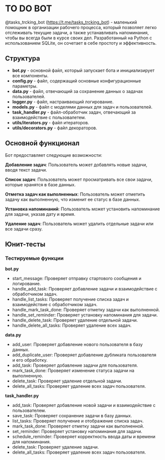 # TO DO BOT
@tasks_trcking_bot (https://t.me/tasks_trcking_bot) - маленький помощник в организации рабочего процесса, который позволяет легко отслеживать текущие задачи, а также устанавливать напоминания, чтобы вы всегда были в курсе своих дел. Разработанный на Python с использованием SQLite, он сочетает в себе простоту и эффективность.

## Структура 
* __bot.py__ - основной файл, который запускает бота и инициализирует все компоненты.
* __config.py__ - файл, содержащий основные конфигурационные параметры.
* __data.py__ - файл, отвечающий за сохранение данных о задачах пользователей.
* __logger.py__ - файл, настраивающий логирование.
* __models.py__ - файл с моделями данных для задач и пользователей.
* __task_handler.py__ - файл-обработчик задач, отвечающий за взаимодействие с пользовалетем.
* __utils/iterators.py__ - файл итераторов.
* __utils/decorators.py__ - файл декораторов.

## Основной функционал
Бот предоставляет следующие возможности:

**Добавление задач**: Пользователь может добавлять новые задачи, вводя текст задачи.

**Список задач**: Пользователь может просматривать все свои задачи, которые хранятся в базе данных.

**Отметка задач как выполненных**: Пользователь может отметить задачу как выполненную, что изменит ее статус в базе данных.

**Установка напоминаний**: Пользователь может установить напоминание для задачи, указав дату и время.

**Удаление задач**: Пользователь может удалить отдельные задачи или все задачи сразу.


## Юнит-тесты

### Тестируемые функции

__bot.py__

- start_message: Проверяет отправку стартового сообщения и логирование.
- handle_add_task: Проверяет добавление задачи и взаимодействие с обработчиком задач.
- handle_list_tasks: Проверяет получение списка задач и взаимодействие с обработчиком задач.
- handle_mark_task_done: Проверяет отметку задачи как выполненной.
- handle_set_reminder: Проверяет установку напоминания для задачи.
- handle_delete_task: Проверяет удаление отдельной задачи.
- handle_delete_all_tasks: Проверяет удаление всех задач.

__data.py__

- add_user: Проверяет добавление нового пользователя в базу данных.
- add_duplicate_user: Проверяет добавление дубликата пользователя и его обработку.
- add_task: Проверяет добавление задачи для пользователя.
- mark_task_done: Проверяет изменение статуса задачи на выполненную.
- delete_task: Проверяет удаление отдельной задачи.
- delete_all_tasks: Проверяет удаление всех задач пользователя.

__task_handler.py__

- add_task: Проверяет добавление новой задачи и взаимодействие с пользователем.
- save_task: Проверяет сохранение задачи в базу данных.
- list_tasks: Проверяет получение и отображение списка задач.
- mark_task_done: Проверяет отметку задачи как выполненной.
- set_reminder: Проверяет установку напоминания для задачи.
- schedule_reminder: Проверяет корректность ввода даты и времени для напоминания.
- delete_task: Проверяет удаление задачи.
- delete_all_tasks: Проверяет удаление всех задач пользователя.
